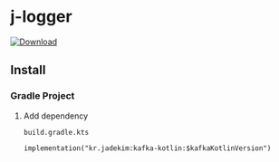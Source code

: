 # j-logger
[![Download](https://api.bintray.com/packages/jdekim43/maven/kafka-kotlin/images/download.svg)](https://bintray.com/jdekim43/maven/kafka-kotlin/_latestVersion)

## Install
### Gradle Project
1. Add dependency
    ```
    build.gradle.kts
   
    implementation("kr.jadekim:kafka-kotlin:$kafkaKotlinVersion")
    ```